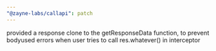 ```yaml
---
"@zayne-labs/callapi": patch
---
```


provided a response clone to the getResponseData function, to prevent bodyused errors when user tries to call res.whatever() in interceptor
